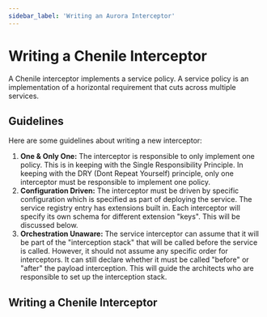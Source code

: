 ```yaml
---
sidebar_label: 'Writing an Aurora Interceptor'
---
```

# Writing a Chenile Interceptor
A Chenile interceptor implements a service policy. A service policy is an implementation of a horizontal requirement that cuts across multiple services. 
## Guidelines
Here are some guidelines about writing a new interceptor:
1. **One & Only One:** The interceptor is responsible to only implement one policy. This is in keeping with the Single Responsibility Principle. In keeping with the DRY (Dont Repeat Yourself) principle, only one interceptor must be responsible to implement one policy.
2. **Configuration Driven:** The interceptor must be driven by specific configuration which is specified as part of deploying the service. The service registry entry has extensions built in. Each interceptor will specify its own schema for different extension "keys". This will be discussed below.
3. **Orchestration Unaware:** The service interceptor can assume that it will be part of the "interception stack" that will be called before the service is called. However, it should not assume any specific order for interceptors. It can still declare whether it must be called "before" or "after" the payload interception. This will guide the architects who are responsible to set up the interception stack.

## Writing a Chenile Interceptor

<TODO>
</TODO>